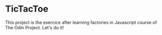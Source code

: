 # TicTacToe

This project is the exercice after learning factories in Javascript course of The Odin Project.
Let's do it!

